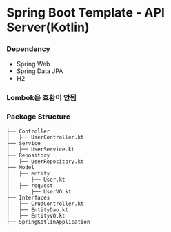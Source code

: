 # Spring Boot Template - API Server(Kotlin)

### Dependency
- Spring Web
- Spring Data JPA
- H2

### Lombok은 호환이 안됨

### Package Structure
```
├── Controller
│   ├── UserController.kt
├── Service
│   ├── UserService.kt
├── Repository
│   ├── UserRepository.kt
├── Model
│   ├── entity
│       ├── User.kt
│   ├── request
│       ├── UserVO.kt
├── Interfaces
│   ├── CrudController.kt
│   ├── EntityDao.kt
│   ├── EntityVO.kt
├── SpringKotlinApplication

```
